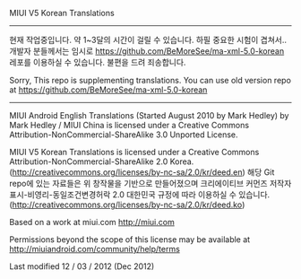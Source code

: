 MIUI V5 Korean Translations

---------------------------------------------------------------------------------------------
현재 작업중입니다. 약 1~3달의 시간이 걸릴 수 있습니다. 하필 중요한 시험이 겹쳐서..
개발자 분들께서는 임시로 https://github.com/BeMoreSee/ma-xml-5.0-korean 레포를 이용하실 수 있습니다. 불편을 드려 죄송합니다.

Sorry, This repo is supplementing translations.
You can use old version repo at https://github.com/BeMoreSee/ma-xml-5.0-korean


---------------------------------------------------------------------------------------------

MIUI Android English Translations (Started August 2010 by Mark Hedley) by Mark Hedley / MIUI China is 
licensed under a Creative Commons Attribution-NonCommercial-ShareAlike 3.0 Unported License.

MIUI V5 Korean Translations is licensed under a Creative Commons Attribution-NonCommercial-ShareAlike 2.0 Korea.(http://creativecommons.org/licenses/by-nc-sa/2.0/kr/deed.en)
해당 Git repo에 있는 자료들은 위 창작물을 기반으로 만들어졌으며 크리에이티브 커먼즈 저작자표시-비영리-동일조건변경허락 2.0 대한민국 규정에 따라 이용하실 수 있습니다.(http://creativecommons.org/licenses/by-nc-sa/2.0/kr/deed.ko)



Based on a work at miui.com http://miui.com

Permissions beyond the scope of this license may be available at http://miuiandroid.com/community/help/terms

Last modified 12 / 03 / 2012 (Dec 2012)
